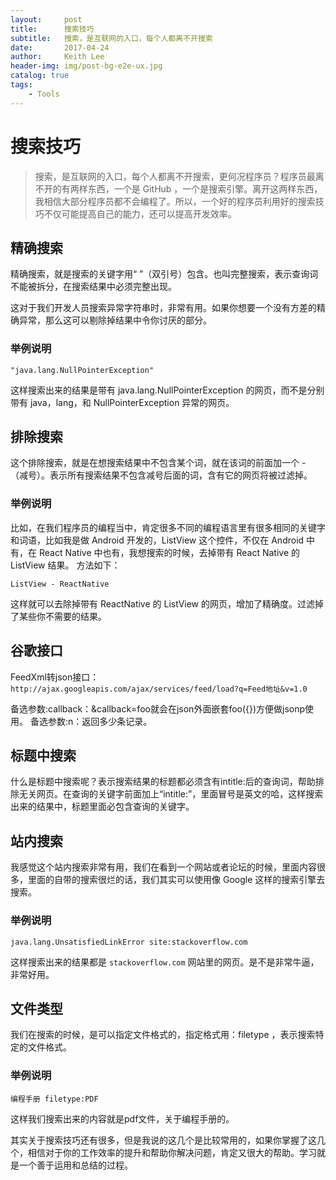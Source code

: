 ```yaml
---
layout:     post
title:      搜索技巧
subtitle:   搜索，是互联网的入口，每个人都离不开搜索
date:       2017-04-24
author:     Keith Lee
header-img: img/post-bg-e2e-ux.jpg
catalog: true
tags:
    - Tools
---
```



# 搜索技巧

> 搜索，是互联网的入口，每个人都离不开搜索，更何况程序员？程序员最离不开的有两样东西，一个是 GitHub ，一个是搜索引擎。离开这两样东西，我相信大部分程序员都不会编程了。所以，一个好的程序员利用好的搜索技巧不仅可能提高自己的能力，还可以提高开发效率。

## 精确搜索

精确搜索，就是搜索的关键字用“ ”（双引号）包含。也叫完整搜索，表示查询词不能被拆分，在搜索结果中必须完整出现。

这对于我们开发人员搜索异常字符串时，非常有用。如果你想要一个没有方差的精确异常，那么这可以剔除掉结果中令你讨厌的部分。

### 举例说明

`"java.lang.NullPointerException"`

这样搜索出来的结果是带有 java.lang.NullPointerException 的网页，而不是分别带有 java，lang，和 NullPointerException 异常的网页。

## 排除搜索

这个排除搜索，就是在想搜索结果中不包含某个词，就在该词的前面加一个 - （减号）。表示所有搜索结果不包含减号后面的词，含有它的网页将被过滤掉。

### 举例说明

比如，在我们程序员的编程当中，肯定很多不同的编程语言里有很多相同的关键字和词语，比如我是做 Android 开发的，ListView 这个控件，不仅在 Android 中有，在 React Native 中也有，我想搜索的时候，去掉带有 React Native 的 ListView 结果。
方法如下：

`ListView - ReactNative`

这样就可以去除掉带有 ReactNative 的 ListView 的网页，增加了精确度。过滤掉了某些你不需要的结果。

## 谷歌接口

FeedXml转json接口：
`http://ajax.googleapis.com/ajax/services/feed/load?q=Feed地址&v=1.0`

备选参数:callback：&callback=foo就会在json外面嵌套foo({})方便做jsonp使用。
备选参数:n：返回多少条记录。

## 标题中搜索

什么是标题中搜索呢？表示搜索结果的标题都必须含有intitle:后的查询词，帮助排除无关网页。在查询的关键字前面加上“intitle:”，里面冒号是英文的哈，这样搜索出来的结果中，标题里面必包含查询的关键字。

## 站内搜索

我感觉这个站内搜索非常有用，我们在看到一个网站或者论坛的时候，里面内容很多，里面的自带的搜索很烂的话，我们其实可以使用像 Google 这样的搜索引擎去搜索。

### 举例说明

`java.lang.UnsatisfiedLinkError site:stackoverflow.com`

这样搜索出来的结果都是 `stackoverflow.com` 网站里的网页。是不是非常牛逼，非常好用。

## 文件类型 

我们在搜索的时候，是可以指定文件格式的，指定格式用：filetype ，表示搜索特定的文件格式。

### 举例说明

`编程手册 filetype:PDF`

这样我们搜索出来的内容就是pdf文件，关于编程手册的。

其实关于搜索技巧还有很多，但是我说的这几个是比较常用的，如果你掌握了这几个，相信对于你的工作效率的提升和帮助你解决问题，肯定又很大的帮助。学习就是一个善于运用和总结的过程。
